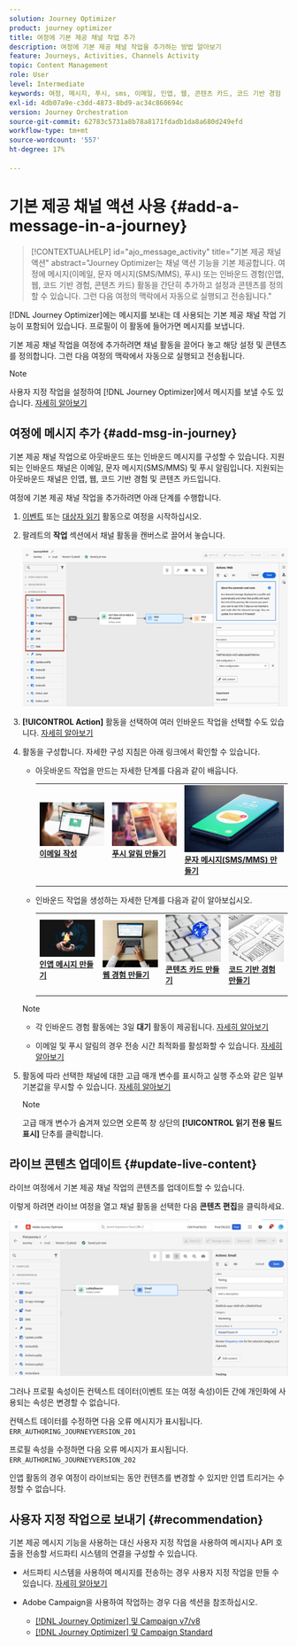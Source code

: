 ```yaml
---
solution: Journey Optimizer
product: journey optimizer
title: 여정에 기본 제공 채널 작업 추가
description: 여정에 기본 제공 채널 작업을 추가하는 방법 알아보기
feature: Journeys, Activities, Channels Activity
topic: Content Management
role: User
level: Intermediate
keywords: 여정, 메시지, 푸시, sms, 이메일, 인앱, 웹, 콘텐츠 카드, 코드 기반 경험
exl-id: 4db07a9e-c3dd-4873-8bd9-ac34c860694c
version: Journey Orchestration
source-git-commit: 62783c5731a8b78a8171fdadb1da8a680d249efd
workflow-type: tm+mt
source-wordcount: '557'
ht-degree: 17%

---
```


# 기본 제공 채널 액션 사용 {#add-a-message-in-a-journey}

>[!CONTEXTUALHELP]
>id="ajo_message_activity"
>title="기본 제공 채널 액션"
>abstract="Journey Optimizer는 채널 액션 기능을 기본 제공합니다. 여정에 메시지(이메일, 문자 메시지(SMS/MMS), 푸시) 또는 인바운드 경험(인앱, 웹, 코드 기반 경험, 콘텐츠 카드) 활동을 간단히 추가하고 설정과 콘텐츠를 정의할 수 있습니다. 그런 다음 여정의 맥락에서 자동으로 실행되고 전송됩니다."

[!DNL Journey Optimizer]에는 메시지를 보내는 데 사용되는 기본 제공 채널 작업 기능이 포함되어 있습니다. 프로필이 이 활동에 들어가면 메시지를 보냅니다.

기본 제공 채널 작업을 여정에 추가하려면 채널 활동을 끌어다 놓고 해당 설정 및 콘텐츠를 정의합니다. 그런 다음 여정의 맥락에서 자동으로 실행되고 전송됩니다.

>[!NOTE]
>
>사용자 지정 작업을 설정하여 [!DNL Journey Optimizer]에서 메시지를 보낼 수도 있습니다. [자세히 알아보기](#recommendation)

## 여정에 메시지 추가  {#add-msg-in-journey}

기본 제공 채널 작업으로 아웃바운드 또는 인바운드 메시지를 구성할 수 있습니다. 지원되는 인바운드 채널은 이메일, 문자 메시지(SMS/MMS) 및 푸시 알림입니다. 지원되는 아웃바운드 채널은 인앱, 웹, 코드 기반 경험 및 콘텐츠 카드입니다.

여정에 기본 제공 채널 작업을 추가하려면 아래 단계를 수행합니다.

1. [이벤트](general-events.md) 또는 [대상자 읽기](read-audience.md) 활동으로 여정을 시작하십시오.

1. 팔레트의 **작업** 섹션에서 채널 활동을 캔버스로 끌어서 놓습니다.

   ![](assets/journey-web-activity.png)

1. **[!UICONTROL Action]** 활동을 선택하여 여러 인바운드 작업을 선택할 수도 있습니다. [자세히 알아보기](journey-action.md)

1. 활동을 구성합니다. 자세한 구성 지침은 아래 링크에서 확인할 수 있습니다.

   * 아웃바운드 작업을 만드는 자세한 단계를 다음과 같이 배웁니다.

     <table style="table-layout:fixed">
      <tr style="border: 0;">
      <td>
      <a href="../email/create-email.md">
      <img alt="리드" src="../assets/do-not-localize/email.jpg">
      </a>
      <div><a href="../email/create-email.md"><strong>이메일 작성</strong>
      </div>
      <p>
      </td>
      <td>
      <a href="../push/create-push.md">
      <img alt="드물게" src="../assets/do-not-localize/push.jpg">
      </a>
      <div>
      <a href="../push/create-push.md"><strong>푸시 알림 만들기<strong></a>
      </div>
      <p>
      </td>
      <td>
      <a href="../sms/create-sms.md">
      <img alt="유효성 검사" src="../assets/do-not-localize/sms.jpg">
      </a>
      <div>
      <a href="../sms/create-sms.md"><strong>문자 메시지(SMS/MMS) 만들기</strong></a>
      </div>
      <p>
      </td>
      </tr>
      </table>

   * 인바운드 작업을 생성하는 자세한 단계를 다음과 같이 알아보십시오.

     <table style="table-layout:fixed">
      <tr style="border: 0;">
      <td>
      <a href="../in-app/create-in-app.md">
      <img alt="리드" src="../assets/do-not-localize/in-app.jpg">
      </a>
      <div><a href="../in-app/create-in-app.md"><strong>인앱 메시지 만들기</strong>
      </div>
      <p>
      </td>
      <td>
      <a href="../web/create-web.md">
      <img alt="리드" src="../assets/do-not-localize/web-create.jpg">
      </a>
      <div><a href="../web/create-web.md"><strong>웹 경험 만들기</strong>
      </div>
      <p>
      </td>
      <td>
      <a href="../content-card/create-content-card.md">
      <img alt="리드" src="../assets/do-not-localize/sms-config.jpg">
      </a>
      <div><a href="../content-card/create-content-card.md"><strong>콘텐츠 카드 만들기</strong>
      </div>
      <p>
      </td>
      <td>
      <a href="../code-based/create-code-based.md">
      <img alt="드물게" src="../assets/do-not-localize/web-design.jpg">
      </a>
      <div>
      <a href="../code-based/create-code-based.md"><strong>코드 기반 경험 만들기<strong></a>
      </div>
      <p>
      </td>
      </tr>
      </table>

   >[!NOTE]
   >
   >* 각 인바운드 경험 활동에는 3일 **대기** 활동이 제공됩니다. [자세히 알아보기](wait-activity.md#auto-wait-node)
   >
   >* 이메일 및 푸시 알림의 경우 전송 시간 최적화를 활성화할 수 있습니다. [자세히 알아보기](send-time-optimization.md)

1. 활동에 따라 선택한 채널에 대한 고급 매개 변수를 표시하고 실행 주소와 같은 일부 기본값을 무시할 수 있습니다. [자세히 알아보기](about-journey-activities.md#advanced-parameters)

   >[!NOTE]
   >
   >고급 매개 변수가 숨겨져 있으면 오른쪽 창 상단의 **[!UICONTROL 읽기 전용 필드 표시]** 단추를 클릭합니다.

## 라이브 콘텐츠 업데이트 {#update-live-content}

라이브 여정에서 기본 제공 채널 작업의 콘텐츠를 업데이트할 수 있습니다.

이렇게 하려면 라이브 여정을 열고 채널 활동을 선택한 다음 **콘텐츠 편집**&#x200B;을 클릭하세요.

![](assets/add-a-message2.png)

그러나 프로필 속성이든 컨텍스트 데이터(이벤트 또는 여정 속성)이든 간에 개인화에 사용되는 속성은 변경할 수 없습니다.

컨텍스트 데이터를 수정하면 다음 오류 메시지가 표시됩니다. `ERR_AUTHORING_JOURNEYVERSION_201`

프로필 속성을 수정하면 다음 오류 메시지가 표시됩니다. `ERR_AUTHORING_JOURNEYVERSION_202`

인앱 활동의 경우 여정이 라이브되는 동안 컨텐츠를 변경할 수 있지만 인앱 트리거는 수정할 수 없습니다.

## 사용자 지정 작업으로 보내기 {#recommendation}

기본 제공 메시지 기능을 사용하는 대신 사용자 지정 작업을 사용하여 메시지나 API 호출을 전송할 서드파티 시스템의 연결을 구성할 수 있습니다.

* 서드파티 시스템을 사용하여 메시지를 전송하는 경우 사용자 지정 작업을 만들 수 있습니다. [자세히 알아보기](../action/action.md)

* Adobe Campaign을 사용하여 작업하는 경우 다음 섹션을 참조하십시오.

   * [[!DNL Journey Optimizer] 및 Campaign v7/v8](../action/acc-action.md)
   * [[!DNL Journey Optimizer] 및 Campaign Standard](../action/acs-action.md)